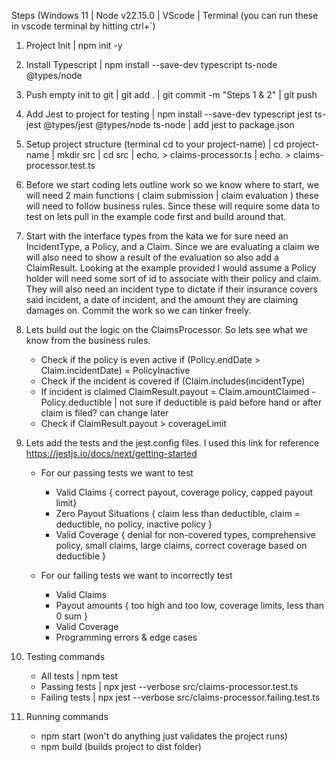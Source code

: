 Steps (Windows 11 | Node v22.15.0 | VScode | Terminal (you can run these in vscode terminal by hitting ctrl+`)
1) Project Init | npm init -y
2) Install Typescript | npm install --save-dev typescript ts-node @types/node 

3) Push empty init to git | git add . | git commit -m "Steps 1 & 2" | git push

4) Add Jest to project for testing | npm install --save-dev typescript jest ts-jest @types/jest @types/node ts-node | add jest to package.json

5) Setup project structure (terminal cd to your project-name) | cd project-name | mkdir src | cd src | echo. > claims-processor.ts | echo. > claims-processor.test.ts

6) Before we start coding lets outline work so we know where to start, we will need 2 main functions ( claim submission | claim evaluation ) these will need to follow business rules. Since these will require some data to test on lets pull in the example code first and build around that.

7) Start with the interface types from the kata we for sure need an IncidentType, a Policy, and a Claim.
Since we are evaluating a claim we will also need to show a result of the evaluation so also add a ClaimResult.
Looking at the example provided I would assume a Policy holder will need some sort of id to associate with their policy and claim.
They will also need an incident type to dictate if their insurance covers said incident, a date of incident, and the amount they are claiming damages on.
Commit the work so we can tinker freely.

8) Lets build out the logic on the ClaimsProcessor. So lets see what we know from the business rules.
   - Check if the policy is even active if (Policy.endDate > Claim.incidentDate) = PolicyInactive
   - Check if the incident is covered if (Claim.includes(incidentType)
   - If incident is claimed ClaimResult.payout = Claim.amountClaimed - Policy.deductible | not sure if deductible is paid before hand or after claim is filed? can change later
   - Check if ClaimResult.payout > coverageLimit

9) Lets add the tests and the jest.config files. I used this link for reference https://jestjs.io/docs/next/getting-started
   - For our passing tests we want to test
     - Valid Claims { correct payout, coverage policy, capped payout limit}
     - Zero Payout Situations { claim less than deductible, claim = deductible, no policy, inactive policy }
     - Valid Coverage { denial for non-covered types, comprehensive policy, small claims, large claims, correct coverage based on deductible }
    
   - For our failing tests we want to incorrectly test
     - Valid Claims 
     - Payout amounts { too high and too low, coverage limits, less than 0 sum }
     - Valid Coverage
     - Programming errors & edge cases
    
10) Testing commands
    - All tests | npm test
    - Passing tests | npx jest --verbose src/claims-processor.test.ts
    - Failing tests | npx jest --verbose src/claims-processor.failing.test.ts

11) Running commands
    - npm start (won't do anything just validates the project runs)
    - npm build (builds project to dist folder)
